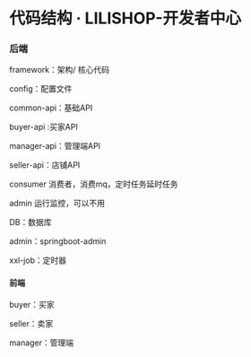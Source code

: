 # 代码结构 · LILISHOP-开发者中心
### 后端[](#后端)

framework：架构/ 核心代码

config：配置文件

common-api：基础API

buyer-api :买家API

manager-api：管理端API

seller-api：店铺API

consumer 消费者，消费mq，定时任务延时任务

admin 运行监控，可以不用

DB：数据库

admin：springboot-admin

xxl-job：定时器

#### 前端[](#前端)

buyer：买家

seller：卖家

manager：管理端